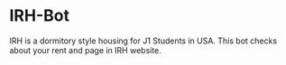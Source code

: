 # IRH-Bot
IRH is a dormitory style housing for J1 Students in USA. This bot checks about your rent and page in IRH website. 
